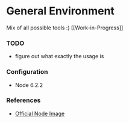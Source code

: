 General Environment
===================

Mix of all possible tools :)
[[Work-in-Progress]]

### TODO

* figure out what exactly the usage is

### Configuration

* Node 6.2.2

### References

* [Official Node Image](https://hub.docker.com/_/node/)
